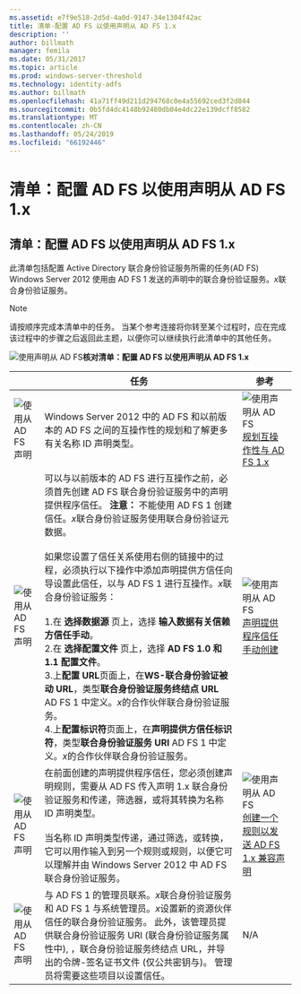 ```yaml
---
ms.assetid: e7f9e518-2d5d-4a0d-9147-34e1304f42ac
title: 清单-配置 AD FS 以使用声明从 AD FS 1.x
description: ''
author: billmath
manager: femila
ms.date: 05/31/2017
ms.topic: article
ms.prod: windows-server-threshold
ms.technology: identity-adfs
ms.author: billmath
ms.openlocfilehash: 41a71ff49d211d294768c0e4a55692ced3f2d844
ms.sourcegitcommit: 0b5fd4dc4148b92480db04e4dc22e139dcff8582
ms.translationtype: MT
ms.contentlocale: zh-CN
ms.lasthandoff: 05/24/2019
ms.locfileid: "66192446"
---
```

# <a name="checklist-configuring-ad-fs--to-consume-claims-from-ad-fs-1x"></a>清单：配置 AD FS 以使用声明从 AD FS 1.x

  
## <a name="checklist-configuring-ad-fs-to-consume-claims-from-adfs1x"></a>清单：配置 AD FS 以使用声明从 AD FS 1.x  
此清单包括配置 Active Directory 联合身份验证服务所需的任务\(AD FS\) Windows Server 2012 使用由 AD FS 1 发送的声明中的联合身份验证服务。*x*联合身份验证服务。  
  
> [!NOTE]  
> 请按顺序完成本清单中的任务。 当某个参考连接将你转至某个过程时，应在完成该过程中的步骤之后返回此主题，以便你可以继续执行此清单中的其他任务。  
  
![使用声明从 AD FS](media/2b05dce3-938f-4168-9b8f-1f4398cbdb9b.gif)**核对清单：配置 AD FS 以使用声明从 AD FS 1.x**  
  
||任务|参考|  
|-|--------|-------------|  
|![使用从 AD FS 声明](media/icon_checkboxo.gif)|Windows Server 2012 中的 AD FS 和以前版本的 AD FS 之间的互操作性的规划和了解更多有关名称 ID 声明类型。|![使用声明从 AD FS](media/faa393df-4856-4431-9eda-4f4e5be72a90.gif)[规划互操作性与 AD FS 1.x](https://technet.microsoft.com/library/ff678040.aspx)|  
|![使用从 AD FS 声明](media/icon_checkboxo.gif)|可以与以前版本的 AD FS 进行互操作之前，必须首先创建 AD FS 联合身份验证服务中的声明提供程序信任。 **注意：** 不能使用 AD FS 1 创建信任。*x*联合身份验证服务使用联合身份验证元数据。<br /><br />如果您设置了信任关系使用右侧的链接中的过程，必须执行以下操作中添加声明提供方信任向导设置此信任，以与 AD FS 1 进行互操作。*x*联合身份验证服务：<br /><br />1.在 **选择数据源** 页上，选择 **输入数据有关信赖方信任手动**。<br />2.在 **选择配置文件** 页上，选择 **AD FS 1.0 和 1.1 配置文件**。<br />3.上**配置 URL**页面上，在**WS\-联合身份验证被动 URL**，类型**联合身份验证服务终结点 URL** AD FS 1 中定义。*x*的合作伙伴联合身份验证服务。<br />4.上**配置标识符**页面上，在**声明提供方信任标识符**，类型**联合身份验证服务 URI** AD FS 1 中定义。*x*的合作伙伴联合身份验证服务。|![使用声明从 AD FS](media/faa393df-4856-4431-9eda-4f4e5be72a90.gif)[声明提供程序信任手动创建](../../ad-fs/operations/Create-a-Claims-Provider-Trust.md)|  
|![使用从 AD FS 声明](media/icon_checkboxo.gif)|在前面创建的声明提供程序信任，您必须创建声明规则，需要从 AD FS 传入声明 1.x 联合身份验证服务和传递，筛选器，或将其转换为名称 ID 声明类型。<br /><br />当名称 ID 声明类型传递，通过筛选，或转换，它可以用作输入到另一个规则或规则，以便它可以理解并由 Windows Server 2012 中 AD FS 联合身份验证服务。|![使用声明从 AD FS](media/faa393df-4856-4431-9eda-4f4e5be72a90.gif)[创建一个规则以发送 AD FS 1.x 兼容声明](../../ad-fs/operations/Create-a-Rule-to-Send-an-AD-FS-1x-Compatible-Claim.md)|  
|![使用从 AD FS 声明](media/icon_checkboxo.gif)|与 AD FS 1 的管理员联系。*x*联合身份验证服务和 AD FS 1 与系统管理员。*x*设置新的资源伙伴信任的联合身份验证服务。 此外，该管理员提供联合身份验证服务 URI \(联合身份验证服务属性中\), ，联合身份验证服务终结点 URL，并导出的令牌\-签名证书文件 \(仅公共密钥与\)。 管理员将需要这些项目以设置信任。|N\/A|  
  

